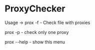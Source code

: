 # ProxyChecker

Usage -> prox -f <filename> - Check file with proxies

prox -p <proxy> - check only one proxy

prox --help - show this menu

